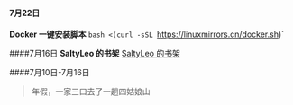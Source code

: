 #### 7月22日
**Docker 一键安装脚本**
`bash <(curl -sSL `https://linuxmirrors.cn/docker.sh)`


####7月16日
**SaltyLeo 的书架**
[SaltyLeo 的书架](https://book.tstrs.me/search)

####7月10日-7月16日
> 年假，一家三口去了一趟四姑娘山